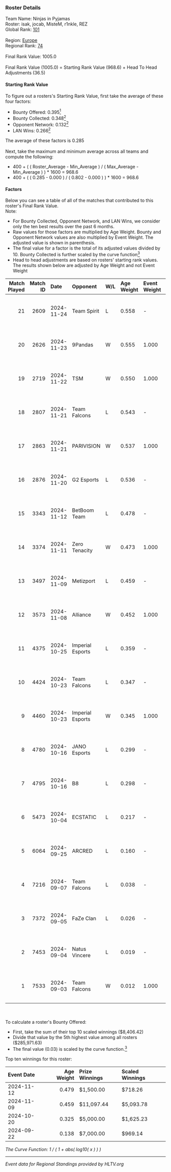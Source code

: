 ### Roster Details<br />
Team Name: Ninjas in Pyjamas<br />
Roster: isak, jocab, MisteM, r1nkle, REZ<br />
Global Rank: [101](../../standings_global_2025_02_28.md)<br />
<br />
Region: [Europe]( ../../standings_europe_2025_02_28.md)<br />
Regional Rank: [74]( ../../standings_europe_2025_02_28.md)<br />
<br />
Final Rank Value:  1005.0<br />
<br />
Final Rank Value (1005.0) = Starting Rank Value (968.6) + Head To Head Adjustments (36.5)<br />

#### Starting Rank Value<br />
To figure out a rosters's Starting Rank Value, first take the average of these four factors:<br />
- Bounty Offered: 0.395[<sup>1</sup>](#table2)
- Bounty Collected: 0.348[<sup>2</sup>](#table1)
- Opponent Network: 0.132[<sup>2</sup>](#table1)
- LAN Wins: 0.266[<sup>2</sup>](#table1)

The average of these factors is 0.285<br />
<br />
Next, take the maximum and minimum average across all teams and compute the following:<br />
- 400 + ( ( Roster_Average - Min_Average ) / ( Max_Average - Min_Average ) ) * 1600 = 968.6
- 400 + ( ( 0.285 - 0.000 ) / ( 0.802 - 0.000 ) ) * 1600 = 968.6


#### Factors<br />
Below you can see a table of all of the matches that contributed to this roster's Final Rank Value.<br />
Note:<br />

- For Bounty Collected, Opponent Network, and LAN Wins, we consider only the ten best results over the past 6 months.
- Raw values for those factors are multiplied by Age Weight. Bounty and Opponent Network values are also multiplied by Event Weight. The adjusted value is shown in parenthesis.
- The final value for a factor is the total of its adjusted values divided by 10. Bounty Collected is further scaled by the curve function[<sup>3</sup>](#curveFunction)
- Head to head adjustments are based on rosters' starting rank values. The results shown below are adjusted by Age Weight and not Event Weight
<span id="table1"></span><br />


| Match Played | Match ID | Date       | Opponent         | W/L | Age Weight | Event Weight | Bounty Collected | Opponent Network | LAN Wins  | H2H Adj. | Roster                             |
| -: | -: | :- | :- | :- | :- | :- | :- | :- | :- | -: | :- |
|           21 |     2609 | 2024-11-24 | Team Spirit      | L   | 0.558      | -            | -                | -                | -         |    -0.09 | isak, jocab, MisteM, r1nkle, REZ   |
|           20 |     2626 | 2024-11-23 | 9Pandas          | W   | 0.555      | 1.000        | 0.104 (0.058)    | 0.671 (0.373)    | 1 (0.555) |    14.94 | isak, jocab, MisteM, r1nkle, REZ   |
|           19 |     2719 | 2024-11-22 | TSM              | W   | 0.550      | 1.000        | 0.011 (0.006)    | 0.142 (0.078)    | 1 (0.550) |     5.30 | isak, jocab, MisteM, r1nkle, REZ   |
|           18 |     2807 | 2024-11-21 | Team Falcons     | L   | 0.543      | -            | -                | -                | -         |    -0.11 | isak, jocab, MisteM, r1nkle, REZ   |
|           17 |     2863 | 2024-11-21 | PARIVISION       | W   | 0.537      | 1.000        | 0.008 (0.004)    | 0.066 (0.035)    | 1 (0.537) |     4.54 | isak, jocab, MisteM, r1nkle, REZ   |
|           16 |     2876 | 2024-11-20 | G2 Esports       | L   | 0.536      | -            | -                | -                | -         |    -0.17 | isak, jocab, MisteM, r1nkle, REZ   |
|           15 |     3343 | 2024-11-12 | BetBoom Team     | L   | 0.478      | -            | -                | -                | -         |    -3.16 | isak, jocab, MisteM, r1nkle, REZ   |
|           14 |     3374 | 2024-11-11 | Zero Tenacity    | W   | 0.473      | 1.000        | 0.033 (0.016)    | 0.842 (0.398)    | 0 (0.000) |    10.52 | isak, jocab, MisteM, r1nkle, REZ   |
|           13 |     3497 | 2024-11-09 | Metizport        | L   | 0.459      | -            | -                | -                | -         |    -1.66 | isak, jocab, MisteM, r1nkle, REZ   |
|           12 |     3573 | 2024-11-08 | Alliance         | W   | 0.452      | 1.000        | 0.018 (0.008)    | 0.515 (0.233)    | 1 (0.452) |    10.11 | isak, jocab, MisteM, r1nkle, REZ   |
|           11 |     4375 | 2024-10-25 | Imperial Esports | L   | 0.359      | -            | -                | -                | -         |    -3.40 | isak, jocab, MisteM, r1nkle, REZ   |
|           10 |     4424 | 2024-10-23 | Team Falcons     | L   | 0.347      | -            | -                | -                | -         |    -0.06 | isak, jocab, MisteM, r1nkle, REZ   |
|            9 |     4460 | 2024-10-23 | Imperial Esports | W   | 0.345      | 1.000        | 0.084 (0.029)    | 0.554 (0.191)    | 0 (0.000) |     7.66 | isak, jocab, MisteM, r1nkle, REZ   |
|            8 |     4780 | 2024-10-16 | JANO Esports     | L   | 0.299      | -            | -                | -                | -         |    -3.36 | isak, jocab, MisteM, r1nkle, REZ   |
|            7 |     4795 | 2024-10-16 | B8               | L   | 0.298      | -            | -                | -                | -         |    -0.59 | isak, jocab, MisteM, r1nkle, REZ   |
|            6 |     5473 | 2024-10-04 | ECSTATIC         | L   | 0.217      | -            | -                | -                | -         |    -1.75 | isak, jocab, MisteM, r1nkle, REZ   |
|            5 |     6064 | 2024-09-25 | ARCRED           | L   | 0.160      | -            | -                | -                | -         |    -2.60 | isak, maxster, MisteM, r1nkle, REZ |
|            4 |     7216 | 2024-09-07 | Team Falcons     | L   | 0.038      | -            | -                | -                | -         |    -0.01 | alex, isak, maxster, r1nkle, REZ   |
|            3 |     7372 | 2024-09-05 | FaZe Clan        | L   | 0.026      | -            | -                | -                | -         |    -0.01 | alex, isak, maxster, r1nkle, REZ   |
|            2 |     7453 | 2024-09-04 | Natus Vincere    | L   | 0.019      | -            | -                | -                | -         |    -0.01 | alex, isak, maxster, r1nkle, REZ   |
|            1 |     7533 | 2024-09-03 | Team Falcons     | W   | 0.012      | 1.000        | 0.987 (0.012)    | 0.594 (0.007)    | 1 (0.012) |     0.37 | alex, isak, maxster, r1nkle, REZ   |

<br />
<span id="table2"></span><br />
To calculate a roster's Bounty Offered:<br />

- First, take the sum of their top 10 scaled winnings ($8,406.42)
- Divide that value by the 5th highest value among all rosters ($285,971.63)
- The final value (0.03) is scaled by the curve function.[<sup>3</sup>](#curveFunction)

Top ten winnings for this roster:<br />

| Event Date | Age Weight | Prize Winnings | Scaled Winnings |
| :- | -: | :- | :- |
| 2024-11-12 |      0.479 | $1,500.00      | $718.26         |
| 2024-11-09 |      0.459 | $11,097.44     | $5,093.78       |
| 2024-10-20 |      0.325 | $5,000.00      | $1,625.23       |
| 2024-09-22 |      0.138 | $7,000.00      | $969.14         |


<span id="curveFunction"></span>_The Curve Function: 1 / ( 1 + abs( log10( x ) ) )_<br />

---
_Event data for Regional Standings provided by HLTV.org_<br />
